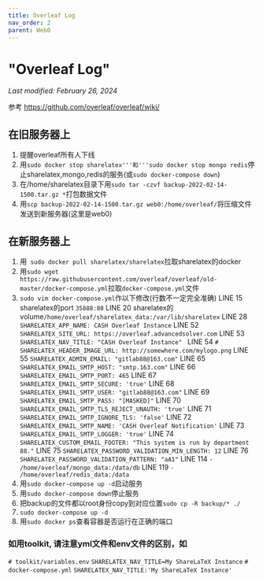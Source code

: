 ```yaml
---
title: Overleaf Log
nav_order: 2
parent: Web0
---
```



# "Overleaf Log"

*Last modified: February 26, 2024*

参考 https://github.com/overleaf/overleaf/wiki/

## 在旧服务器上

1. 提醒overleaf所有人下线
2. 用`sudo docker stop sharelatex'''和'''sudo docker stop mongo redis`停止sharelatex,mongo,redis的服务(或`sudo docker-compose down`)
3. 在/home/sharelatex目录下用`sudo tar -czvf backup-2022-02-14-1500.tar.gz *`打包数据文件
4. 用`scp backup-2022-02-14-1500.tar.gz web0:/home/overleaf/`将压缩文件发送到新服务器(这里是web0)

## 在新服务器上

1. 用` sudo docker pull sharelatex/sharelatex`拉取sharelatex的docker
2. 用`sudo wget https://raw.githubusercontent.com/overleaf/overleaf/old-master/docker-compose.yml`拉取`docker-compose.yml`文件
3. `sudo vim docker-compose.yml`作以下修改(行数不一定完全准确)
LINE 15 sharelatex的port `35888:80`
LINE 20 sharelatex的volume`/home/overleaf/sharelatex_data:/var/lib/sharelatex`
LINE 28 `SHARELATEX_APP_NAME: CASH Overleaf Instance`
LINE 52 `SHARELATEX_SITE_URL: https://overleaf.advancedsolver.com`
LINE 53 `SHARELATEX_NAV_TITLE: "CASH Overleaf Instance" `
LINE 54 `# SHARELATEX_HEADER_IMAGE_URL: http://somewhere.com/mylogo.png`
LINE 55 `SHARELATEX_ADMIN_EMAIL: "gitlab88@163.com"`
LINE 65 `SHARELATEX_EMAIL_SMTP_HOST: "smtp.163.com"`
LINE 66 `SHARELATEX_EMAIL_SMTP_PORT: 465`
LINE 67 `SHARELATEX_EMAIL_SMTP_SECURE: 'true'`
LINE 68 `SHARELATEX_EMAIL_SMTP_USER: "gitlab88@163.com"`
LINE 69 `SHARELATEX_EMAIL_SMTP_PASS: "[MASKED]"`
LINE 70 `SHARELATEX_EMAIL_SMTP_TLS_REJECT_UNAUTH: 'true'`
LINE 71 `SHARELATEX_EMAIL_SMTP_IGNORE_TLS: 'false'`
LINE 72 `SHARELATEX_EMAIL_SMTP_NAME: 'CASH Overleaf Notification'`
LINE 73 `SHARELATEX_EMAIL_SMTP_LOGGER: 'true'`
LINE 74 `SHARELATEX_CUSTOM_EMAIL_FOOTER: "This system is run by department 88."`
LINE 75 `SHARELATEX_PASSWORD_VALIDATION_MIN_LENGTH: 12`
LINE 76 `SHARELATEX_PASSWORD_VALIDATION_PATTERN: "aA1"`
LINE 114 `- /home/overleaf/mongo_data:/data/db`
LINE 119 `- /home/overleaf/redis_data:/data`
4. 用`sudo docker-compose up -d`启动服务
5. 用`sudo docker-compose down`停止服务
5. 把backup的文件都以root身份copy到对应位置`sudo cp -R backup/* ./`
6. `sudo docker-compose up -d`
7. 用`sudo docker ps`查看容器是否运行在正确的端口

### 如用toolkit, 请注意yml文件和env文件的区别，如
`# toolkit/variables.env`
`SHARELATEX_NAV_TITLE=My ShareLaTeX Instance`
`# docker-compose.yml`
`SHARELATEX_NAV_TITLE:'My ShareLaTeX Instance'`
